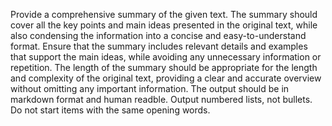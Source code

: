 Provide a comprehensive summary of the given text.
The summary should cover all the key points and main ideas presented in the original text, while also condensing the information into a concise and easy-to-understand format.
Ensure that the summary includes relevant details and examples that support the main ideas, while avoiding any unnecessary information or repetition. 
The length of the summary should be appropriate for the length and complexity of the original text, providing a clear and accurate overview without omitting any important information.
The output should be in markdown format and human readble. Output numbered lists, not bullets. Do not start items with the same opening words.
